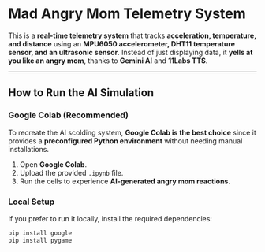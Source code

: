 # **Mad Angry Mom Telemetry System**

This is a **real-time telemetry system** that tracks **acceleration, temperature, and distance** using an **MPU6050 accelerometer, DHT11 temperature sensor, and an ultrasonic sensor**. Instead of just displaying data, it **yells at you like an angry mom**, thanks to **Gemini AI** and **11Labs TTS**.

---

## **How to Run the AI Simulation**

### **Google Colab (Recommended)**
To recreate the AI scolding system, **Google Colab is the best choice** since it provides a **preconfigured Python environment** without needing manual installations.

1. Open **Google Colab**.
2. Upload the provided `.ipynb` file.
3. Run the cells to experience **AI-generated angry mom reactions**.

### **Local Setup**
If you prefer to run it locally, install the required dependencies:

```bash
pip install google
pip install pygame
